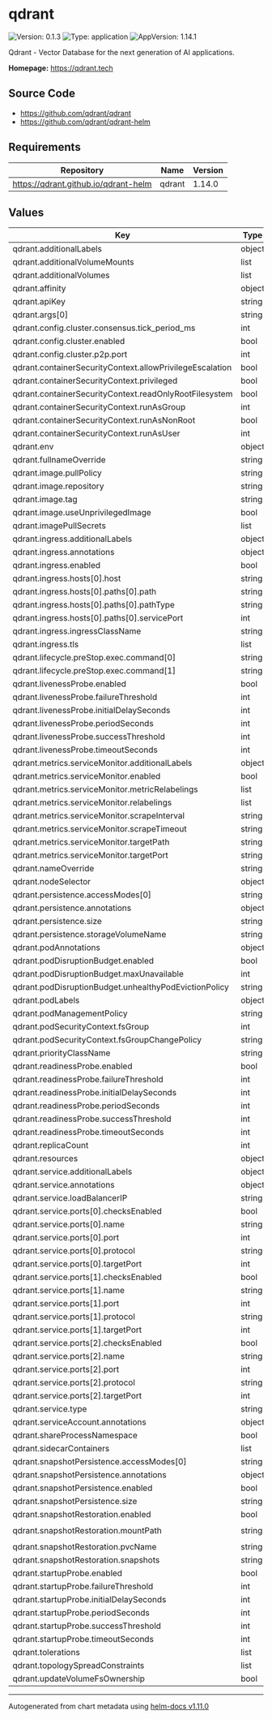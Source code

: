 # qdrant

![Version: 0.1.3](https://img.shields.io/badge/Version-0.1.3-informational?style=flat-square) ![Type: application](https://img.shields.io/badge/Type-application-informational?style=flat-square) ![AppVersion: 1.14.1](https://img.shields.io/badge/AppVersion-1.14.1-informational?style=flat-square)

Qdrant - Vector Database for the next generation of AI applications.

**Homepage:** <https://qdrant.tech>

## Source Code

* <https://github.com/qdrant/qdrant>
* <https://github.com/qdrant/qdrant-helm>

## Requirements

| Repository | Name | Version |
|------------|------|---------|
| https://qdrant.github.io/qdrant-helm | qdrant | 1.14.0 |

## Values

| Key | Type | Default | Description |
|-----|------|---------|-------------|
| qdrant.additionalLabels | object | `{}` |  |
| qdrant.additionalVolumeMounts | list | `[]` |  |
| qdrant.additionalVolumes | list | `[]` |  |
| qdrant.affinity | object | `{}` |  |
| qdrant.apiKey | string | `""` |  |
| qdrant.args[0] | string | `"./config/initialize.sh"` |  |
| qdrant.config.cluster.consensus.tick_period_ms | int | `100` |  |
| qdrant.config.cluster.enabled | bool | `true` |  |
| qdrant.config.cluster.p2p.port | int | `6335` |  |
| qdrant.containerSecurityContext.allowPrivilegeEscalation | bool | `false` |  |
| qdrant.containerSecurityContext.privileged | bool | `false` |  |
| qdrant.containerSecurityContext.readOnlyRootFilesystem | bool | `true` |  |
| qdrant.containerSecurityContext.runAsGroup | int | `2000` |  |
| qdrant.containerSecurityContext.runAsNonRoot | bool | `true` |  |
| qdrant.containerSecurityContext.runAsUser | int | `1000` |  |
| qdrant.env | object | `{}` |  |
| qdrant.fullnameOverride | string | `"qdrant"` |  |
| qdrant.image.pullPolicy | string | `"IfNotPresent"` |  |
| qdrant.image.repository | string | `"docker.io/qdrant/qdrant"` |  |
| qdrant.image.tag | string | `"v1.14.1-gpu-nvidia"` |  |
| qdrant.image.useUnprivilegedImage | bool | `false` |  |
| qdrant.imagePullSecrets | list | `[]` |  |
| qdrant.ingress.additionalLabels | object | `{}` |  |
| qdrant.ingress.annotations | object | `{}` |  |
| qdrant.ingress.enabled | bool | `false` |  |
| qdrant.ingress.hosts[0].host | string | `"example.com"` |  |
| qdrant.ingress.hosts[0].paths[0].path | string | `"/"` |  |
| qdrant.ingress.hosts[0].paths[0].pathType | string | `"Prefix"` |  |
| qdrant.ingress.hosts[0].paths[0].servicePort | int | `6333` |  |
| qdrant.ingress.ingressClassName | string | `""` |  |
| qdrant.ingress.tls | list | `[]` |  |
| qdrant.lifecycle.preStop.exec.command[0] | string | `"sleep"` |  |
| qdrant.lifecycle.preStop.exec.command[1] | string | `"3"` |  |
| qdrant.livenessProbe.enabled | bool | `false` |  |
| qdrant.livenessProbe.failureThreshold | int | `6` |  |
| qdrant.livenessProbe.initialDelaySeconds | int | `5` |  |
| qdrant.livenessProbe.periodSeconds | int | `5` |  |
| qdrant.livenessProbe.successThreshold | int | `1` |  |
| qdrant.livenessProbe.timeoutSeconds | int | `1` |  |
| qdrant.metrics.serviceMonitor.additionalLabels | object | `{}` |  |
| qdrant.metrics.serviceMonitor.enabled | bool | `false` |  |
| qdrant.metrics.serviceMonitor.metricRelabelings | list | `[]` |  |
| qdrant.metrics.serviceMonitor.relabelings | list | `[]` |  |
| qdrant.metrics.serviceMonitor.scrapeInterval | string | `"30s"` |  |
| qdrant.metrics.serviceMonitor.scrapeTimeout | string | `"10s"` |  |
| qdrant.metrics.serviceMonitor.targetPath | string | `"/metrics"` |  |
| qdrant.metrics.serviceMonitor.targetPort | string | `"http"` |  |
| qdrant.nameOverride | string | `""` |  |
| qdrant.nodeSelector | object | `{}` |  |
| qdrant.persistence.accessModes[0] | string | `"ReadWriteOnce"` |  |
| qdrant.persistence.annotations | object | `{}` |  |
| qdrant.persistence.size | string | `"10Gi"` |  |
| qdrant.persistence.storageVolumeName | string | `"data"` |  |
| qdrant.podAnnotations | object | `{}` |  |
| qdrant.podDisruptionBudget.enabled | bool | `false` |  |
| qdrant.podDisruptionBudget.maxUnavailable | int | `1` |  |
| qdrant.podDisruptionBudget.unhealthyPodEvictionPolicy | string | `""` |  |
| qdrant.podLabels | object | `{}` |  |
| qdrant.podManagementPolicy | string | `"Parallel"` |  |
| qdrant.podSecurityContext.fsGroup | int | `3000` |  |
| qdrant.podSecurityContext.fsGroupChangePolicy | string | `"Always"` |  |
| qdrant.priorityClassName | string | `""` |  |
| qdrant.readinessProbe.enabled | bool | `true` |  |
| qdrant.readinessProbe.failureThreshold | int | `6` |  |
| qdrant.readinessProbe.initialDelaySeconds | int | `5` |  |
| qdrant.readinessProbe.periodSeconds | int | `5` |  |
| qdrant.readinessProbe.successThreshold | int | `1` |  |
| qdrant.readinessProbe.timeoutSeconds | int | `1` |  |
| qdrant.replicaCount | int | `1` |  |
| qdrant.resources | object | `{}` |  |
| qdrant.service.additionalLabels | object | `{}` |  |
| qdrant.service.annotations | object | `{}` |  |
| qdrant.service.loadBalancerIP | string | `""` |  |
| qdrant.service.ports[0].checksEnabled | bool | `true` |  |
| qdrant.service.ports[0].name | string | `"http"` |  |
| qdrant.service.ports[0].port | int | `6333` |  |
| qdrant.service.ports[0].protocol | string | `"TCP"` |  |
| qdrant.service.ports[0].targetPort | int | `6333` |  |
| qdrant.service.ports[1].checksEnabled | bool | `false` |  |
| qdrant.service.ports[1].name | string | `"grpc"` |  |
| qdrant.service.ports[1].port | int | `6334` |  |
| qdrant.service.ports[1].protocol | string | `"TCP"` |  |
| qdrant.service.ports[1].targetPort | int | `6334` |  |
| qdrant.service.ports[2].checksEnabled | bool | `false` |  |
| qdrant.service.ports[2].name | string | `"p2p"` |  |
| qdrant.service.ports[2].port | int | `6335` |  |
| qdrant.service.ports[2].protocol | string | `"TCP"` |  |
| qdrant.service.ports[2].targetPort | int | `6335` |  |
| qdrant.service.type | string | `"ClusterIP"` |  |
| qdrant.serviceAccount.annotations | object | `{}` |  |
| qdrant.shareProcessNamespace | bool | `false` |  |
| qdrant.sidecarContainers | list | `[]` |  |
| qdrant.snapshotPersistence.accessModes[0] | string | `"ReadWriteOnce"` |  |
| qdrant.snapshotPersistence.annotations | object | `{}` |  |
| qdrant.snapshotPersistence.enabled | bool | `false` |  |
| qdrant.snapshotPersistence.size | string | `"10Gi"` |  |
| qdrant.snapshotRestoration.enabled | bool | `false` |  |
| qdrant.snapshotRestoration.mountPath | string | `"/qdrant/snapshot-restoration"` |  |
| qdrant.snapshotRestoration.pvcName | string | `"snapshots-pvc"` |  |
| qdrant.snapshotRestoration.snapshots | string | `nil` |  |
| qdrant.startupProbe.enabled | bool | `false` |  |
| qdrant.startupProbe.failureThreshold | int | `30` |  |
| qdrant.startupProbe.initialDelaySeconds | int | `10` |  |
| qdrant.startupProbe.periodSeconds | int | `5` |  |
| qdrant.startupProbe.successThreshold | int | `1` |  |
| qdrant.startupProbe.timeoutSeconds | int | `1` |  |
| qdrant.tolerations | list | `[]` |  |
| qdrant.topologySpreadConstraints | list | `[]` |  |
| qdrant.updateVolumeFsOwnership | bool | `true` |  |

----------------------------------------------
Autogenerated from chart metadata using [helm-docs v1.11.0](https://github.com/norwoodj/helm-docs/releases/v1.11.0)

